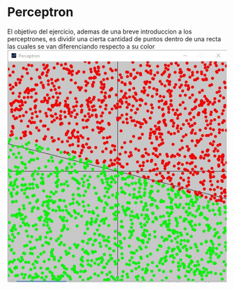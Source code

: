 # Perceptron
El objetivo del ejercicio, ademas de una breve introduccion a los perceptrones, es dividir una cierta cantidad de puntos dentro de una recta las cuales se van diferenciando respecto a su color
![Alt text](./ejemplo.png?raw=true "Imagen de Ejemplo")
